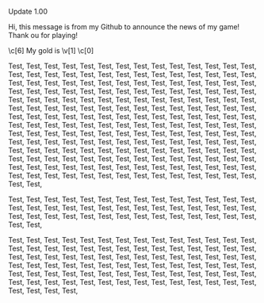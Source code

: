 Update 1.00

Hi, this message is from my Github to announce the news of my game!
Thank ou for playing!

\c[6] My gold is \v[1] \c[0]

Test, Test, Test, Test, Test, Test, Test, Test, Test, Test, Test, 
Test, Test, Test, Test, Test, Test, Test, Test, Test, Test, Test, 
Test, Test, Test, Test, Test, Test, Test, Test, Test, Test, Test, 
Test, Test, Test, Test, Test, Test, Test, Test, Test, Test, Test, 
Test, Test, Test, Test, Test, Test, Test, Test, Test, Test, Test, 
Test, Test, Test, Test, Test, Test, Test, Test, Test, Test, Test, 
Test, Test, Test, Test, Test, Test, Test, Test, Test, Test, Test, 
Test, Test, Test, Test, Test, Test, Test, Test, Test, Test, Test, 
Test, Test, Test, Test, Test, Test, Test, Test, Test, Test, Test, 
Test, Test, Test, Test, Test, Test, Test, Test, Test, Test, Test, 
Test, Test, Test, Test, Test, Test, Test, Test, Test, Test, Test, 
Test, Test, Test, Test, Test, Test, Test, Test, Test, Test, Test, 
Test, Test, Test, Test, Test, Test, Test, Test, Test, Test, Test, 
Test, Test, Test, Test, Test, Test, Test, Test, Test, Test, Test, 
Test, Test, Test, Test, Test, Test, Test, Test, Test, Test, Test, 
Test, Test, Test, Test, Test, Test, Test, Test, Test, Test, Test, 
Test, Test, Test, Test, Test, Test, Test, Test, Test, Test, Test, 
Test, Test, Test, Test, Test, Test, Test, Test, Test, Test, Test, 




Test, Test, Test, Test, Test, Test, Test, Test, Test, Test, Test, 
Test, Test, Test, Test, Test, Test, Test, Test, Test, Test, Test, 
Test, Test, Test, Test, Test, Test, Test, Test, Test, Test, Test, 
Test, Test, Test, Test, Test, Test, Test, Test, Test, Test, Test, 














Test, Test, Test, Test, Test, Test, Test, Test, Test, Test, Test, 
Test, Test, Test, Test, Test, Test, Test, Test, Test, Test, Test, 
Test, Test, Test, Test, Test, Test, Test, Test, Test, Test, Test, 
Test, Test, Test, Test, Test, Test, Test, Test, Test, Test, Test, 
Test, Test, Test, Test, Test, Test, Test, Test, Test, Test, Test, 
Test, Test, Test, Test, Test, Test, Test, Test, Test, Test, Test, 
Test, Test, Test, Test, Test, Test, Test, Test, Test, Test, Test, 
Test, Test, Test, Test, Test, Test, Test, Test, Test, Test, Test, 

